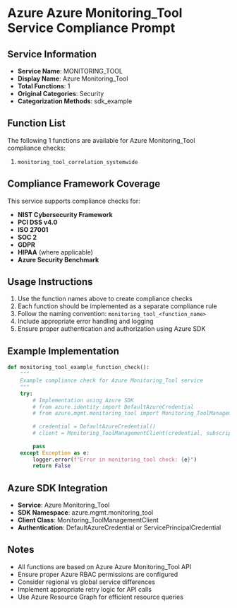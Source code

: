 # Azure Azure Monitoring_Tool Service Compliance Prompt

## Service Information
- **Service Name**: MONITORING_TOOL
- **Display Name**: Azure Monitoring_Tool
- **Total Functions**: 1
- **Original Categories**: Security
- **Categorization Methods**: sdk_example

## Function List
The following 1 functions are available for Azure Monitoring_Tool compliance checks:

1. `monitoring_tool_correlation_systemwide`


## Compliance Framework Coverage
This service supports compliance checks for:
- **NIST Cybersecurity Framework**
- **PCI DSS v4.0**
- **ISO 27001**
- **SOC 2**
- **GDPR**
- **HIPAA** (where applicable)
- **Azure Security Benchmark**

## Usage Instructions
1. Use the function names above to create compliance checks
2. Each function should be implemented as a separate compliance rule
3. Follow the naming convention: `monitoring_tool_<function_name>`
4. Include appropriate error handling and logging
5. Ensure proper authentication and authorization using Azure SDK

## Example Implementation
```python
def monitoring_tool_example_function_check():
    """
    Example compliance check for Azure Monitoring_Tool service
    """
    try:
        # Implementation using Azure SDK
        # from azure.identity import DefaultAzureCredential
        # from azure.mgmt.monitoring_tool import Monitoring_ToolManagementClient
        
        # credential = DefaultAzureCredential()
        # client = Monitoring_ToolManagementClient(credential, subscription_id)
        
        pass
    except Exception as e:
        logger.error(f"Error in monitoring_tool check: {e}")
        return False
```

## Azure SDK Integration
- **Service**: Azure Monitoring_Tool
- **SDK Namespace**: azure.mgmt.monitoring_tool
- **Client Class**: Monitoring_ToolManagementClient
- **Authentication**: DefaultAzureCredential or ServicePrincipalCredential

## Notes
- All functions are based on Azure Azure Monitoring_Tool API
- Ensure proper Azure RBAC permissions are configured
- Consider regional vs global service differences
- Implement appropriate retry logic for API calls
- Use Azure Resource Graph for efficient resource queries
